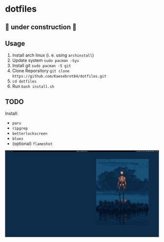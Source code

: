 # dotfiles 
## :construction: under construction :construction:

## Usage

1. Install arch linux (i. e. using `archinstall`)
2. Update system `sudo pacman -Syu`
3. Install git `sudo pacman -S git`
4. Clone Reporsitory `git clone https://github.com/Kaesebrot84/dotfiles.git`
5. `cd dotfiles`
6. Run `bash install.sh`

## TODO

Install:
* `paru`
* `ripgrep`
* `betterlockscreen`
* `bluez`
* (optional) `flameshot`

![screenshot plain desktop](screenshots/2025-03-23_13-58.png "Screenshot plain desktop")